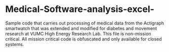 # Medical-Software-analysis-excel-
Sample code that carries out processing of medical data from the Actigraph smartwatch that was extended and modified for diabetes and movement research at VUMC High Energy Research Lab. This file is non-mission critical. All mission critical code is obfuscated and only available for closed systems. 
